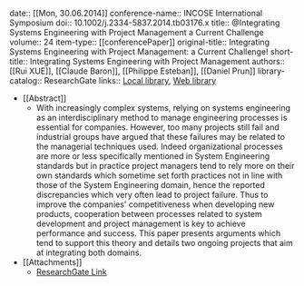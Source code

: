 date:: [[Mon, 30.06.2014]]
conference-name:: INCOSE International Symposium
doi:: 10.1002/j.2334-5837.2014.tb03176.x
title:: @Integrating Systems Engineering with Project Management a Current Challenge
volume:: 24
item-type:: [[conferencePaper]]
original-title:: Integrating Systems Engineering with Project Management: a Current Challenge!
short-title:: Integrating Systems Engineering with Project Management
authors:: [[Rui XUE]], [[Claude Baron]], [[Philippe Esteban]], [[Daniel Prun]]
library-catalog:: ResearchGate
links:: [Local library](zotero://select/library/items/P3KP2KQ5), [Web library](https://www.zotero.org/users/6520516/items/P3KP2KQ5)

- [[Abstract]]
	- With increasingly complex systems, relying on systems engineering as an interdisciplinary method to manage engineering processes is essential for companies. However, too many projects still fail and industrial groups have argued that these failures may be related to the managerial techniques used. Indeed organizational processes are more or less specifically mentioned in System Engineering standards but in practice project managers tend to rely more on their own standards which sometime set forth practices not in line with those of the System Engineering domain, hence the reported discrepancies which very often lead to project failure. Thus to improve the companies' competitiveness when developing new products, cooperation between processes related to system development and project management is key to achieve performance and success. This paper presents arguments which tend to support this theory and details two ongoing projects that aim at integrating both domains.
- [[Attachments]]
	- [ResearchGate Link](https://www.researchgate.net/publication/263483678_Integrating_Systems_Engineering_with_Project_Management_a_Current_Challenge)